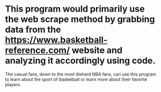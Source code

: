 # This program would primarily use the web scrape method by grabbing data from the https://www.basketball-reference.com/ website and analyzing it accordingly using code.
The casual fans, down to the most diehard NBA fans, can use this program to learn about the sport of basketball or learn more about their favorite players. 


